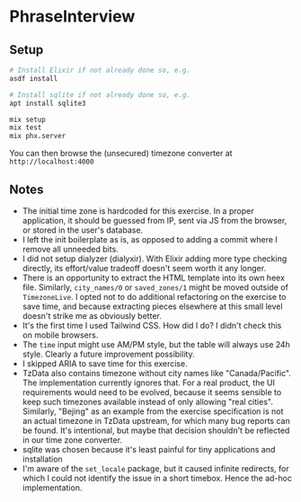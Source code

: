 # PhraseInterview

## Setup

```bash
# Install Elixir if not already done so, e.g.
asdf install

# Install sqlite if not already done so, e.g.
apt install sqlite3

mix setup
mix test
mix phx.server
```

You can then browse the (unsecured) timezone converter at `http://localhost:4000`

## Notes

- The initial time zone is hardcoded for this exercise. In a proper application,
  it should be guessed from IP, sent via JS from the browser, or stored in the
  user's database.
- I left the init boilerplate as is, as opposed to adding a commit where I
  remove all unneeded bits.
- I did not setup dialyzer (dialyxir). With Elixir adding more type checking
  directly, its effort/value tradeoff doesn't seem worth it any longer.
- There is an opportunity to extract the HTML template into its own heex file.
  Similarly, `city_names/0` or `saved_zones/1` might be moved outside of
  `TimezoneLive`. I opted not to do additional refactoring on the exercise to
  save time, and because extracting pieces elsewhere at this small level doesn't
  strike me as obviously better.
- It's the first time I used Tailwind CSS. How did I do? I didn't check this on
  mobile browsers.
- The `time` input might use AM/PM style, but the table will always use 24h
  style. Clearly a future improvement possibility.
- I skipped ARIA to save time for this exercise.
- TzData also contains timezone without city names like "Canada/Pacific". The
  implementation currently ignores that. For a real product, the UI requirements
  would need to be evolved, because it seems sensible to keep such timezones
  available instead of only allowing "real cities". Similarly, "Bejing" as an
  example from the exercise specification is not an actual timezone in TzData
  upstream, for which many bug reports can be found. It's intentional, but maybe
  that decision shouldn't be reflected in our time zone converter.
- sqlite was chosen because it's least painful for tiny applications and
  installation
- I'm aware of the `set_locale` package, but it caused infinite redirects, for
  which I could not identify the issue in a short timebox. Hence the ad-hoc
  implementation.
